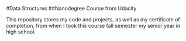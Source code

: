 #Data Structures
##Nanodegree Course from Udacity

This repository stores my code and projects, as well as my certificate of completion, from when I took this course fall semester my senior year in high school.

